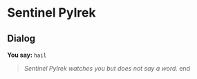 # Sentinel Pylrek


## Dialog

**You say:** `hail`



>*Sentinel Pylrek watches you but does not say a word.*
end
